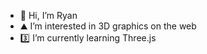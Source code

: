 - 👋 Hi, I’m Ryan
- ⛰ I’m interested in 3D graphics on the web
- 3️⃣ I’m currently learning Three.js

<!---
ryanneil1234/ryanneil1234 is a ✨ special ✨ repository because its `README.md` (this file) appears on your GitHub profile.
You can click the Preview link to take a look at your changes.
--->
